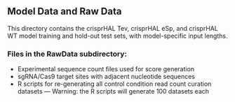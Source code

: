 
## Model Data and Raw Data

This directory contains the crisprHAL Tev, crisprHAL eSp, and crisprHAL WT model training and hold-out test sets, with model-specific input lengths.

### Files in the RawData subdirectory:
* Experimental sequence count files used for score generation
* sgRNA/Cas9 target sites with adjacent nucleotide sequences
* R scripts for re-generating all control condition read count curation datasets — Warning: the R scripts will generate 100 datasets each
